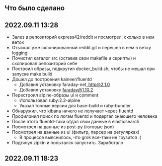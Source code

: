## Что было сделано

## 2022.09.11 13:28

 * Залез в репозиторий express42/reddit и посмотрел, сколько в нем веток
 * Отыскал уже склонированный reddit.git и перешел в нем в ветку logging
 * Почистил каталог src (оставив свои makefile и скрипты) и скопировал репозиторий себе
 * Построил образы, подкрутил docker\_build.sh, чтобы не мешал при запуске make build
 * Дошел до построения kaineer/fluentd
   * Добавил установку faraday-net\_http@2.1.0
   * Добавил установку faraday@1.10.2
 * Перестроил alpine-образы ui и comment
   * Использовал ruby:2.2-alpine
   * Указал точные версии для base-build и ruby-bundler
 * Обнаружил, что kibana ничего не получает через fluentd
 * Профилонил поиск по логам fluentd и подергал знающего человека
 * После этого fluentd-таки отдал свои данные в elasticsearch
 * Посмотрел на данные из post-py (готовые json)
 * Посмотрел на данные из ui (фильтр, парсер на регулярках)
   * В процессе выяснилось, что grok все-таки не грузится :(
 * Подтянул zipkin и попытался запустить. Заработало

## 2022.09.11 18:23
